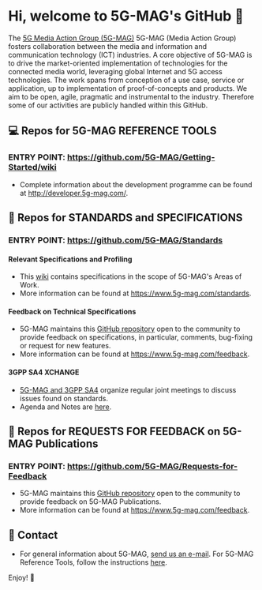 # Hi, welcome to 5G-MAG's GitHub 👋

The [5G Media Action Group (5G-MAG)](https://www.5g-mag.com) 5G-MAG (Media Action Group) fosters collaboration between the media and information and communication technology (ICT) industries. A core objective of 5G-MAG is to drive the market-oriented implementation of technologies for the connected media world, leveraging global Internet and 5G access technologies. The work spans from conception of a use case, service or application, up to implementation of proof-of-concepts and products. We aim to be open, agile, pragmatic and instrumental to the industry. Therefore some of our activities are publicly handled within this GitHub.

## 💻 Repos for 5G-MAG REFERENCE TOOLS
### ENTRY POINT: https://github.com/5G-MAG/Getting-Started/wiki
- Complete information about the development programme can be found at http://developer.5g-mag.com/.

## 🔧 Repos for STANDARDS and SPECIFICATIONS
### ENTRY POINT: https://github.com/5G-MAG/Standards
#### Relevant Specifications and Profiling
- This [wiki](https://github.com/5G-MAG/Standards/wiki) contains specifications in the scope of 5G-MAG's Areas of Work.
- More information can be found at https://www.5g-mag.com/standards.

#### Feedback on Technical Specifications
- 5G-MAG maintains this [GitHub repository](https://github.com/5G-MAG/Standards#feedback-on-technical-specifications) open to the community to provide feedback on specifications, in particular, comments, bug-fixing or request for new features.
- More information can be found at https://www.5g-mag.com/feedback.

#### 3GPP SA4 XCHANGE
- [5G-MAG and 3GPP SA4](https://www.5g-mag.com/post/5g-mag-xchange-with-3gpp-sa4) organize regular joint meetings to discuss issues found on standards.
- Agenda and Notes are [here](https://github.com/5G-MAG/Standards/wiki/3GPP-SA4-XCHANGE---Notes).

## 📢 Repos for REQUESTS FOR FEEDBACK on 5G-MAG Publications 
### ENTRY POINT: https://github.com/5G-MAG/Requests-for-Feedback
- 5G-MAG maintains this [GitHub repository](https://github.com/5G-MAG/Requests-for-Feedback) open to the community to provide feedback on 5G-MAG Publications.
- More information can be found at https://www.5g-mag.com/feedback.

## 📧 Contact
- For general information about 5G-MAG, [send us an e-mail](mailto:info@5g-mag.com). For 5G-MAG Reference Tools, follow the instructions [here](https://www.5g-mag.com/community).

Enjoy! 💪

